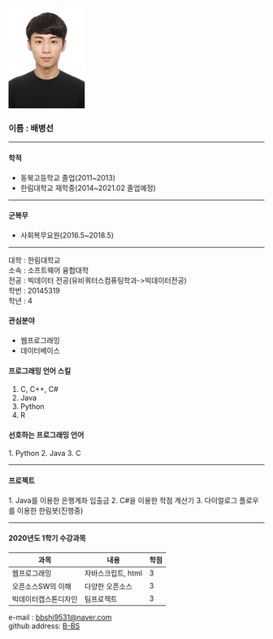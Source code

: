 <img src=bbs.jpg width=150 height=200>
<h3>이름 : 배병선</h3>

---

<h4>학적</h4>

* 동북고등학교 졸업(2011~2013)  
* 한림대학교 재학중(2014~2021.02 졸업예정)  

---  
<h4>군복무</h4>

* 사회복무요원(2016.5~2018.5)  

---
대학 : 한림대학교   
소속 : 소프트웨어 융합대학  
전공 : 빅데이터 전공(유비쿼터스컴퓨팅학과->빅데이터전공)  
학번 : 20145319    
학년 : 4  



<h4>관심분야</h4>

* 웹프로그래밍  
* 데이터베이스  

<h4>프로그래밍 언어 스킬</h4>   

1. C, C++, C#      
2. Java    
3. Python    
4. R    

<h4>선호하는 프로그래밍 언어</h4>   
1. Python 2. Java 3. C   

----

<h4>프로젝트</h4>
1. Java를 이용한 은행계좌 입출금   
2. C#을 이용한 학점 계산기    
3. 다이얼로그 플로우를 이용한 한림봇(진행중)        

---



<h4>2020년도 1학기 수강과목</h4>   

|과목|내용|학점|
|---|---|---|
|웹프로그래밍|자바스크립트, html|3|   
|오픈소스SW의 이해|다양한 오픈소스|3|   
|빅데이터캡스톤디자인|팀프로젝트|3|   

e-mail : bbshj9531@naver.com    
github address: [B-BS][github]  

[github]:http://github.com/bbshj9531   


